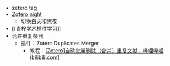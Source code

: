- zetero tag
- [Zotero night](https://github.com/tefkah/zotero-night)
	- 切换白天和黑夜
-  [[青柠学术插件学习]]
- 合并重复条目
	- 插件：Zotero Duplicates Merger
		- 教程：[[Zotero]自动批量删除（合并）重复文献 - 哔哩哔哩 (bilibili.com)](https://www.bilibili.com/read/cv16419180)
